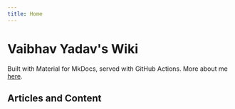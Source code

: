 ```yaml
---
title: Home
---
```


# Vaibhav Yadav's Wiki

Built with Material for MkDocs, served with GitHub Actions. More about me [here](http://iyadavvaibhav.github.io/).

## Articles and Content

